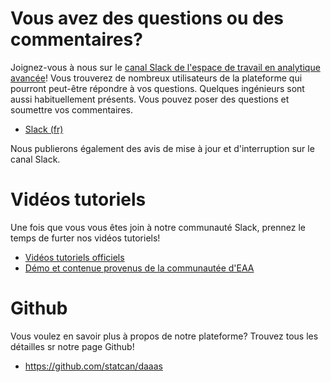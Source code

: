 # Vous avez des questions ou des commentaires?

Joignez-vous à nous sur le
[canal Slack de l'espace de travail en analytique avancée](https://statcan-aaw.slack.com)!
Vous trouverez de nombreux utilisateurs de la plateforme qui pourront peut-être
répondre à vos questions. Quelques ingénieurs sont aussi habituellement
présents. Vous pouvez poser des questions et soumettre vos commentaires.

- [Slack (fr)](https://statcan-eaa.slack.com)

Nous publierons également des avis de mise à jour et d'interruption sur le canal
Slack.


# Vidéos tutoriels

Une fois que vous vous êtes join à notre communauté Slack, prennez le temps de furter nos vidéos tutoriels!

- [Vidéos tutoriels officiels](https://www.youtube.com/playlist?list=PL1zlA2D7AHugkDdiyeUHWOKGKUd3MB_nD)
- [Démo et contenue provenus de la communautée d'EAA](https://www.youtube.com/playlist?list=PL1zlA2D7AHuhP0lKbcaD_0KEYUqs1Qrgj)


# Github

Vous voulez en savoir plus à propos de notre plateforme? Trouvez tous les détailles sr notre page Github!

- https://github.com/statcan/daaas
